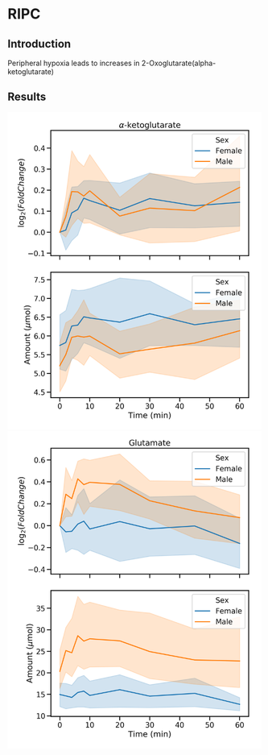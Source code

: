 # RIPC

## Introduction
Peripheral hypoxia leads to increases in 2-Oxoglutarate(alpha-ketoglutarate)

## Results

![](viz/mvf_timeseries/2-oxoglutarate.png) ![](viz/mvf_timeseries/glutamate.png)
